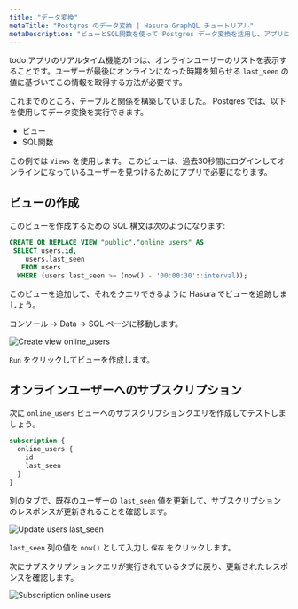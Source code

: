```yaml
---
title: "データ変換"
metaTitle: "Postgres のデータ変換 | Hasura GraphQL チュートリアル"
metaDescription: "ビューとSQL関数を使って Postgres データ変換を活用し、アプリに必要なオンラインユーザーを見つけます"
---
```



<YoutubeEmbed link="https://www.youtube.com/embed/vunIhyeTaac" />

todo アプリのリアルタイム機能の1つは、オンラインユーザーのリストを表示することです。ユーザーが最後にオンラインになった時期を知らせる `last_seen` の値に基づいてこの情報を取得する方法が必要です。

これまでのところ、テーブルと関係を構築していました。
Postgres では、以下を使用してデータ変換を実行できます。
- ビュー
- SQL関数

この例では `Views` を使用します。 このビューは、過去30秒間にログインしてオンラインになっているユーザーを見つけるためにアプリで必要になります。

## ビューの作成

このビューを作成するための SQL 構文は次のようになります:

```sql
CREATE OR REPLACE VIEW "public"."online_users" AS
 SELECT users.id,
    users.last_seen
   FROM users
  WHERE (users.last_seen >= (now() - '00:00:30'::interval));
```

このビューを追加して、それをクエリできるように Hasura でビューを追跡しましょう。

コンソール -> Data -> SQL ページに移動します。

![Create view online_users](https://graphql-engine-cdn.hasura.io/learn-hasura/assets/graphql-hasura/create-view.png)

`Run` をクリックしてビューを作成します。

## オンラインユーザーへのサブスクリプション

次に `online_users` ビューへのサブスクリプションクエリを作成してテストしましょう。

```graphql
subscription {
  online_users {
    id
    last_seen
  }
}
```

別のタブで、既存のユーザーの `last_seen` 値を更新して、サブスクリプションのレスポンスが更新されることを確認します。

![Update users last_seen](https://graphql-engine-cdn.hasura.io/learn-hasura/assets/graphql-hasura/update-users-last-seen.png)

`last_seen` 列の値を `now()` として入力し `保存` をクリックします。

次にサブスクリプションクエリが実行されているタブに戻り、更新されたレスポンスを確認します。

![Subscription online users](https://graphql-engine-cdn.hasura.io/learn-hasura/assets/graphql-hasura/online-users-subscription.png)
